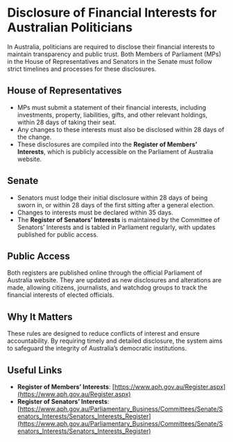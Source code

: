 # Disclosure of Financial Interests for Australian Politicians

In Australia, politicians are required to disclose their financial interests to maintain transparency and public trust. Both Members of Parliament (MPs) in the House of Representatives and Senators in the Senate must follow strict timelines and processes for these disclosures.

## House of Representatives

- MPs must submit a statement of their financial interests, including investments, property, liabilities, gifts, and other relevant holdings, within 28 days of taking their seat.  
- Any changes to these interests must also be disclosed within 28 days of the change.  
- These disclosures are compiled into the **Register of Members’ Interests**, which is publicly accessible on the Parliament of Australia website.

## Senate

- Senators must lodge their initial disclosure within 28 days of being sworn in, or within 28 days of the first sitting after a general election.  
- Changes to interests must be declared within 35 days.  
- The **Register of Senators’ Interests** is maintained by the Committee of Senators’ Interests and is tabled in Parliament regularly, with updates published for public access.

## Public Access

Both registers are published online through the official Parliament of Australia website. They are updated as new disclosures and alterations are made, allowing citizens, journalists, and watchdog groups to track the financial interests of elected officials.

## Why It Matters

These rules are designed to reduce conflicts of interest and ensure accountability. By requiring timely and detailed disclosure, the system aims to safeguard the integrity of Australia’s democratic institutions.

## Useful Links

- **Register of Members’ Interests**: [https://www.aph.gov.au/Register.aspx](https://www.aph.gov.au/Register.aspx)  
- **Register of Senators’ Interests**: [https://www.aph.gov.au/Parliamentary_Business/Committees/Senate/Senators_Interests/Senators_Interests_Register](https://www.aph.gov.au/Parliamentary_Business/Committees/Senate/Senators_Interests/Senators_Interests_Register)
